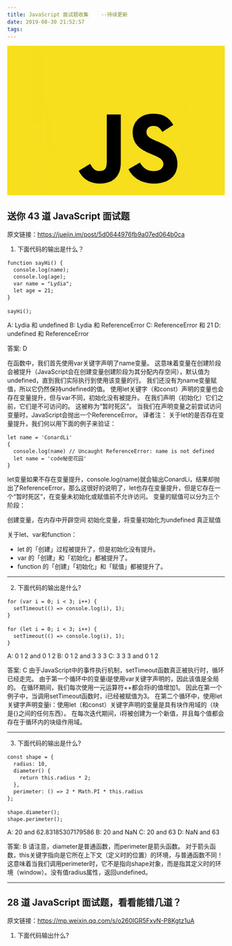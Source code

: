 ```yaml
---
title: JavaScript 面试题收集    --持续更新
date: 2019-08-30 21:52:57
tags:
---
```



![](/assets/blogImg/201908302202.jpg)

## 送你 43 道 JavaScript 面试题

原文链接：https://juejin.im/post/5d0644976fb9a07ed064b0ca

1. 下面代码的输出是什么？

```
function sayHi() {
  console.log(name);
  console.log(age);
  var name = "Lydia";
  let age = 21;
}

sayHi();
```
A: Lydia 和 undefined
B: Lydia 和 ReferenceError
C: ReferenceError 和 21
D: undefined 和 ReferenceError

答案: D
<!--more-->

在函数中，我们首先使用var关键字声明了name变量。 这意味着变量在创建阶段会被提升（JavaScript会在创建变量创建阶段为其分配内存空间），默认值为undefined，直到我们实际执行到使用该变量的行。 我们还没有为name变量赋值，所以它仍然保持undefined的值。
使用let关键字（和const）声明的变量也会存在变量提升，但与var不同，初始化没有被提升。 在我们声明（初始化）它们之前，它们是不可访问的。 这被称为“暂时死区”。 当我们在声明变量之前尝试访问变量时，JavaScript会抛出一个ReferenceError。
译者注：
关于let的是否存在变量提升，我们何以用下面的例子来验证：
```
let name = 'ConardLi'
{
  console.log(name) // Uncaught ReferenceError: name is not defined
  let name = 'code秘密花园'
}
```
let变量如果不存在变量提升，console.log(name)就会输出ConardLi，结果却抛出了ReferenceError，那么这很好的说明了，let也存在变量提升，但是它存在一个“暂时死区”，在变量未初始化或赋值前不允许访问。
变量的赋值可以分为三个阶段：

创建变量，在内存中开辟空间
初始化变量，将变量初始化为undefined
真正赋值

关于let、var和function：

- let 的「创建」过程被提升了，但是初始化没有提升。
- var 的「创建」和「初始化」都被提升了。
- function 的「创建」「初始化」和「赋值」都被提升了。

----

2. 下面代码的输出是什么?

```
for (var i = 0; i < 3; i++) {
  setTimeout(() => console.log(i), 1);
}

for (let i = 0; i < 3; i++) {
  setTimeout(() => console.log(i), 1);
}
```
A: 0 1 2 and 0 1 2
B: 0 1 2 and 3 3 3
C: 3 3 3 and 0 1 2

答案: C
由于JavaScript中的事件执行机制，setTimeout函数真正被执行时，循环已经走完。 由于第一个循环中的变量i是使用var关键字声明的，因此该值是全局的。 在循环期间，我们每次使用一元运算符++都会将i的值增加1。 因此在第一个例子中，当调用setTimeout函数时，i已经被赋值为3。
在第二个循环中，使用let关键字声明变量i：使用let（和const）关键字声明的变量是具有块作用域的（块是{}之间的任何东西）。 在每次迭代期间，i将被创建为一个新值，并且每个值都会存在于循环内的块级作用域。

----

3. 下面代码的输出是什么?

```
const shape = {
  radius: 10,
  diameter() {
    return this.radius * 2;
  },
  perimeter: () => 2 * Math.PI * this.radius
};

shape.diameter();
shape.perimeter();
```
A: 20 and 62.83185307179586
B: 20 and NaN
C: 20 and 63
D: NaN and 63

答案: B
请注意，diameter是普通函数，而perimeter是箭头函数。
对于箭头函数，this关键字指向是它所在上下文（定义时的位置）的环境，与普通函数不同！ 这意味着当我们调用perimeter时，它不是指向shape对象，而是指其定义时的环境（window）。没有值radius属性，返回undefined。

----



## 28 道 JavaScript 面试题，看看能错几道？

原文链接：https://mp.weixin.qq.com/s/o260IGR5FxvN-P8Kgtz1uA

1.  下面代码输出什么?

